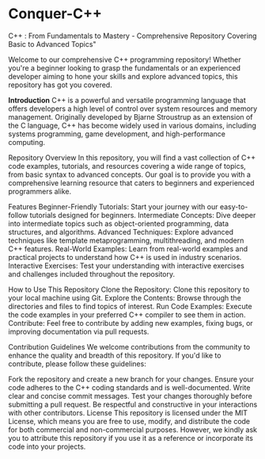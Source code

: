 # Conquer-C++
C++ : From Fundamentals to Mastery - Comprehensive Repository Covering Basic to Advanced Topics"

Welcome to our comprehensive C++ programming repository! Whether you're a beginner looking to grasp the fundamentals or an experienced developer aiming to hone your skills and explore advanced topics, this repository has got you covered.

<strong>Introduction</strong>
C++ is a powerful and versatile programming language that offers developers a high level of control over system resources and memory management. Originally developed by Bjarne Stroustrup as an extension of the C language, C++ has become widely used in various domains, including systems programming, game development, and high-performance computing.

Repository Overview
In this repository, you will find a vast collection of C++ code examples, tutorials, and resources covering a wide range of topics, from basic syntax to advanced concepts. Our goal is to provide you with a comprehensive learning resource that caters to beginners and experienced programmers alike.

Features
Beginner-Friendly Tutorials: Start your journey with our easy-to-follow tutorials designed for beginners.
Intermediate Concepts: Dive deeper into intermediate topics such as object-oriented programming, data structures, and algorithms.
Advanced Techniques: Explore advanced techniques like template metaprogramming, multithreading, and modern C++ features.
Real-World Examples: Learn from real-world examples and practical projects to understand how C++ is used in industry scenarios.
Interactive Exercises: Test your understanding with interactive exercises and challenges included throughout the repository.

How to Use This Repository
Clone the Repository: Clone this repository to your local machine using Git.
Explore the Contents: Browse through the directories and files to find topics of interest.
Run Code Examples: Execute the code examples in your preferred C++ compiler to see them in action.
Contribute: Feel free to contribute by adding new examples, fixing bugs, or improving documentation via pull requests.

Contribution Guidelines
We welcome contributions from the community to enhance the quality and breadth of this repository. If you'd like to contribute, please follow these guidelines:

Fork the repository and create a new branch for your changes.
Ensure your code adheres to the C++ coding standards and is well-documented.
Write clear and concise commit messages.
Test your changes thoroughly before submitting a pull request.
Be respectful and constructive in your interactions with other contributors.
License
This repository is licensed under the MIT License, which means you are free to use, modify, and distribute the code for both commercial and non-commercial purposes. However, we kindly ask you to attribute this repository if you use it as a reference or incorporate its code into your projects.
